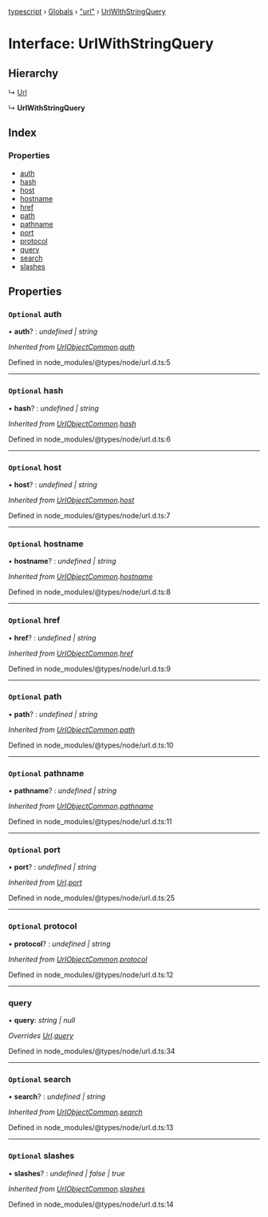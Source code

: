 [typescript](../README.md) › [Globals](../globals.md) › ["url"](../modules/_url_.md) › [UrlWithStringQuery](_url_.urlwithstringquery.md)

# Interface: UrlWithStringQuery

## Hierarchy

  ↳ [Url](_url_.url-1.md)

  ↳ **UrlWithStringQuery**

## Index

### Properties

* [auth](_url_.urlwithstringquery.md#optional-auth)
* [hash](_url_.urlwithstringquery.md#optional-hash)
* [host](_url_.urlwithstringquery.md#optional-host)
* [hostname](_url_.urlwithstringquery.md#optional-hostname)
* [href](_url_.urlwithstringquery.md#optional-href)
* [path](_url_.urlwithstringquery.md#optional-path)
* [pathname](_url_.urlwithstringquery.md#optional-pathname)
* [port](_url_.urlwithstringquery.md#optional-port)
* [protocol](_url_.urlwithstringquery.md#optional-protocol)
* [query](_url_.urlwithstringquery.md#query)
* [search](_url_.urlwithstringquery.md#optional-search)
* [slashes](_url_.urlwithstringquery.md#optional-slashes)

## Properties

### `Optional` auth

• **auth**? : *undefined | string*

*Inherited from [UrlObjectCommon](_url_.urlobjectcommon.md).[auth](_url_.urlobjectcommon.md#optional-auth)*

Defined in node_modules/@types/node/url.d.ts:5

___

### `Optional` hash

• **hash**? : *undefined | string*

*Inherited from [UrlObjectCommon](_url_.urlobjectcommon.md).[hash](_url_.urlobjectcommon.md#optional-hash)*

Defined in node_modules/@types/node/url.d.ts:6

___

### `Optional` host

• **host**? : *undefined | string*

*Inherited from [UrlObjectCommon](_url_.urlobjectcommon.md).[host](_url_.urlobjectcommon.md#optional-host)*

Defined in node_modules/@types/node/url.d.ts:7

___

### `Optional` hostname

• **hostname**? : *undefined | string*

*Inherited from [UrlObjectCommon](_url_.urlobjectcommon.md).[hostname](_url_.urlobjectcommon.md#optional-hostname)*

Defined in node_modules/@types/node/url.d.ts:8

___

### `Optional` href

• **href**? : *undefined | string*

*Inherited from [UrlObjectCommon](_url_.urlobjectcommon.md).[href](_url_.urlobjectcommon.md#optional-href)*

Defined in node_modules/@types/node/url.d.ts:9

___

### `Optional` path

• **path**? : *undefined | string*

*Inherited from [UrlObjectCommon](_url_.urlobjectcommon.md).[path](_url_.urlobjectcommon.md#optional-path)*

Defined in node_modules/@types/node/url.d.ts:10

___

### `Optional` pathname

• **pathname**? : *undefined | string*

*Inherited from [UrlObjectCommon](_url_.urlobjectcommon.md).[pathname](_url_.urlobjectcommon.md#optional-pathname)*

Defined in node_modules/@types/node/url.d.ts:11

___

### `Optional` port

• **port**? : *undefined | string*

*Inherited from [Url](_url_.url-1.md).[port](_url_.url-1.md#optional-port)*

Defined in node_modules/@types/node/url.d.ts:25

___

### `Optional` protocol

• **protocol**? : *undefined | string*

*Inherited from [UrlObjectCommon](_url_.urlobjectcommon.md).[protocol](_url_.urlobjectcommon.md#optional-protocol)*

Defined in node_modules/@types/node/url.d.ts:12

___

###  query

• **query**: *string | null*

*Overrides [Url](_url_.url-1.md).[query](_url_.url-1.md#optional-query)*

Defined in node_modules/@types/node/url.d.ts:34

___

### `Optional` search

• **search**? : *undefined | string*

*Inherited from [UrlObjectCommon](_url_.urlobjectcommon.md).[search](_url_.urlobjectcommon.md#optional-search)*

Defined in node_modules/@types/node/url.d.ts:13

___

### `Optional` slashes

• **slashes**? : *undefined | false | true*

*Inherited from [UrlObjectCommon](_url_.urlobjectcommon.md).[slashes](_url_.urlobjectcommon.md#optional-slashes)*

Defined in node_modules/@types/node/url.d.ts:14
